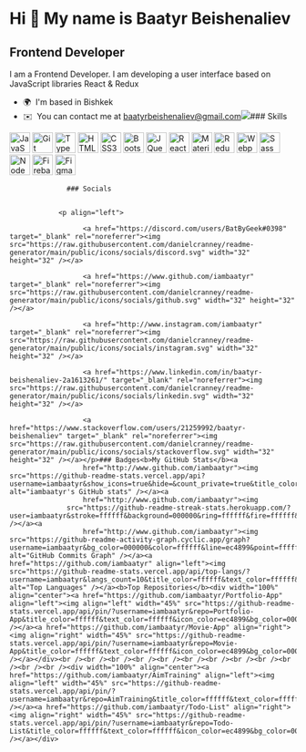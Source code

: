 Hi 👋 My name is Baatyr Beishenaliev
====================================

Frontend Developer
------------------

I am a Frontend Developer. I am developing a user interface based on JavaScript libraries React & Redux

*   🌍  I'm based in Bishkek
*   ✉️  You can contact me at [baatyrbeishenaliev@gmail.com](mailto:baatyrbeishenaliev@gmail.com)<a href="https://www.github.com/iambaatyr" target="_blank" rel="noreferrer"><img
                  src="https://img.shields.io/github/followers/iambaatyr?logo=github&style=for-the-badge&color=ec4899&labelColor=000000" /></a>### Skills 
<p align="left">
<a href="https://developer.mozilla.org/en-US/docs/Web/JavaScript" target="_blank" rel="noreferrer"><img src="https://raw.githubusercontent.com/danielcranney/readme-generator/main/public/icons/skills/javascript-colored.svg" width="36" height="36" alt="JavaScript" /></a>
<a href="https://git-scm.com/" target="_blank" rel="noreferrer"><img src="https://raw.githubusercontent.com/danielcranney/readme-generator/main/public/icons/skills/git-colored.svg" width="36" height="36" alt="Git" /></a>
<a href="https://www.typescriptlang.org/" target="_blank" rel="noreferrer"><img src="https://raw.githubusercontent.com/danielcranney/readme-generator/main/public/icons/skills/typescript-colored.svg" width="36" height="36" alt="TypeScript" /></a>
<a href="https://developer.mozilla.org/en-US/docs/Glossary/HTML5" target="_blank" rel="noreferrer"><img src="https://raw.githubusercontent.com/danielcranney/readme-generator/main/public/icons/skills/html5-colored.svg" width="36" height="36" alt="HTML5" /></a>
<a href="https://www.w3.org/TR/CSS/#css" target="_blank" rel="noreferrer"><img src="https://raw.githubusercontent.com/danielcranney/readme-generator/main/public/icons/skills/css3-colored.svg" width="36" height="36" alt="CSS3" /></a>
<a href="https://getbootstrap.com/" target="_blank" rel="noreferrer"><img src="https://raw.githubusercontent.com/danielcranney/readme-generator/main/public/icons/skills/bootstrap-colored.svg" width="36" height="36" alt="Bootstrap" /></a>
<a href="https://jquery.com/" target="_blank" rel="noreferrer"><img src="https://raw.githubusercontent.com/danielcranney/readme-generator/main/public/icons/skills/jquery-colored.svg" width="36" height="36" alt="JQuery" /></a>
<a href="https://reactjs.org/" target="_blank" rel="noreferrer"><img src="https://raw.githubusercontent.com/danielcranney/readme-generator/main/public/icons/skills/react-colored.svg" width="36" height="36" alt="React" /></a>
<a href="https://mui.com/" target="_blank" rel="noreferrer"><img src="https://raw.githubusercontent.com/danielcranney/readme-generator/main/public/icons/skills/materialui-colored.svg" width="36" height="36" alt="Material UI" /></a>
<a href="https://redux.js.org/" target="_blank" rel="noreferrer"><img src="https://raw.githubusercontent.com/danielcranney/readme-generator/main/public/icons/skills/redux-colored.svg" width="36" height="36" alt="Redux" /></a>
<a href="https://webpack.js.org/" target="_blank" rel="noreferrer"><img src="https://raw.githubusercontent.com/danielcranney/readme-generator/main/public/icons/skills/webpack-colored.svg" width="36" height="36" alt="Webpack" /></a>
<a href="https://sass-lang.com/" target="_blank" rel="noreferrer"><img src="https://raw.githubusercontent.com/danielcranney/readme-generator/main/public/icons/skills/sass-colored.svg" width="36" height="36" alt="Sass" /></a>
<a href="https://nodejs.org/en/" target="_blank" rel="noreferrer"><img src="https://raw.githubusercontent.com/danielcranney/readme-generator/main/public/icons/skills/nodejs-colored.svg" width="36" height="36" alt="NodeJS" /></a>
<a href="https://firebase.google.com/" target="_blank" rel="noreferrer"><img src="https://raw.githubusercontent.com/danielcranney/readme-generator/main/public/icons/skills/firebase-colored.svg" width="36" height="36" alt="Firebase" /></a>
<a href="https://www.figma.com/" target="_blank" rel="noreferrer"><img src="https://raw.githubusercontent.com/danielcranney/readme-generator/main/public/icons/skills/figma-colored.svg" width="36" height="36" alt="Figma" /></a>
</p>
                    
                  ### Socials
                  
                  
                <p align="left">
                          
                      <a href="https://discord.com/users/BatByGeek#0398" target="_blank" rel="noreferrer"><img src="https://raw.githubusercontent.com/danielcranney/readme-generator/main/public/icons/socials/discord.svg" width="32" height="32" /></a>
                          
                      <a href="https://www.github.com/iambaatyr" target="_blank" rel="noreferrer"><img src="https://raw.githubusercontent.com/danielcranney/readme-generator/main/public/icons/socials/github.svg" width="32" height="32" /></a>
                          
                      <a href="http://www.instagram.com/iambaatyr" target="_blank" rel="noreferrer"><img src="https://raw.githubusercontent.com/danielcranney/readme-generator/main/public/icons/socials/instagram.svg" width="32" height="32" /></a>
                          
                      <a href="https://www.linkedin.com/in/baatyr-beishenaliev-2a1613261/" target="_blank" rel="noreferrer"><img src="https://raw.githubusercontent.com/danielcranney/readme-generator/main/public/icons/socials/linkedin.svg" width="32" height="32" /></a>
                          
                      <a href="https://www.stackoverflow.com/users/21259992/baatyr-beishenaliev" target="_blank" rel="noreferrer"><img src="https://raw.githubusercontent.com/danielcranney/readme-generator/main/public/icons/socials/stackoverflow.svg" width="32" height="32" /></a></p>### Badges<b>My GitHub Stats</b><a
                      href="http://www.github.com/iambaatyr"><img src="https://github-readme-stats.vercel.app/api?username=iambaatyr&show_icons=true&hide=&count_private=true&title_color=ffffff&text_color=ffffff&icon_color=ec4899&bg_color=000000&hide_border=true&show_icons=true" alt="iambaatyr's GitHub stats" /></a><a
                      href="http://www.github.com/iambaatyr"><img
                  src="https://github-readme-streak-stats.herokuapp.com/?user=iambaatyr&stroke=ffffff&background=000000&ring=ffffff&fire=ffffff&currStreakNum=ffffff&currStreakLabel=ffffff&sideNums=ffffff&sideLabels=ffffff&dates=ffffff&hide_border=true" /></a><a
                      href="http://www.github.com/iambaatyr"><img src="https://github-readme-activity-graph.cyclic.app/graph?username=iambaatyr&bg_color=000000&color=ffffff&line=ec4899&point=ffffff&area_color=000000&area=true&hide_border=true&custom_title=GitHub%20Commits%20Graph" alt="GitHub Commits Graph" /></a><a href="https://github.com/iambaatyr" align="left"><img src="https://github-readme-stats.vercel.app/api/top-langs/?username=iambaatyr&langs_count=10&title_color=ffffff&text_color=ffffff&icon_color=ec4899&bg_color=000000&hide_border=true&locale=en&custom_title=Top%20%Languages" alt="Top Languages" /></a><b>Top Repositories</b><div width="100%" align="center"><a href="https://github.com/iambaatyr/Portfolio-App" align="left"><img align="left" width="45%" src="https://github-readme-stats.vercel.app/api/pin/?username=iambaatyr&repo=Portfolio-App&title_color=ffffff&text_color=ffffff&icon_color=ec4899&bg_color=000000&hide_border=true&locale=en" /></a><a href="https://github.com/iambaatyr/Movie-App" align="right"><img align="right" width="45%" src="https://github-readme-stats.vercel.app/api/pin/?username=iambaatyr&repo=Movie-App&title_color=ffffff&text_color=ffffff&icon_color=ec4899&bg_color=000000&hide_border=true&locale=en" /></a></div><br /><br /><br /><br /><br /><br /><br /><br /><br /><br /><br /><br /><div width="100%" align="center"><a href="https://github.com/iambaatyr/AimTraining" align="left"><img align="left" width="45%" src="https://github-readme-stats.vercel.app/api/pin/?username=iambaatyr&repo=AimTraining&title_color=ffffff&text_color=ffffff&icon_color=ec4899&bg_color=000000&hide_border=true&locale=en" /></a><a href="https://github.com/iambaatyr/Todo-List" align="right"><img align="right" width="45%" src="https://github-readme-stats.vercel.app/api/pin/?username=iambaatyr&repo=Todo-List&title_color=ffffff&text_color=ffffff&icon_color=ec4899&bg_color=000000&hide_border=true&locale=en" /></a></div>
